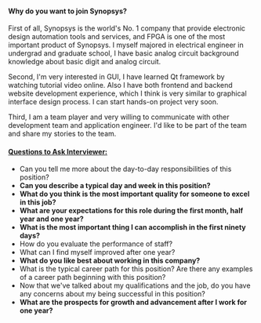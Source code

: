 #### 

#### Why do you want to join Synopsys?

First of all, Synopsys is the world's No. 1 company that provide electronic design automation tools and services, and FPGA is one of the most important product of Synopsys. I myself majored in electrical engineer in undergrad and graduate school, I have basic analog circuit background knowledge about basic digit and analog circuit.

Second, I'm very interested in GUI, I have learned Qt framework by watching tutorial video online.  Also I have both frontend and backend website development experience, which I think is very similar to graphical interface design process. I can start hands-on project very soon.

Third, I am a team player and very willing to communicate with other development team and application engineer. I'd like to be part of the team and share my stories to the team. 


#### [Questions to Ask Interviewer:](https://theinterviewguys.com/top-14-questions-to-ask-in-an-interview/)

* Can you tell me more about the day-to-day responsibilities of this position?
* **Can you describe a typical day and week in this position?**
* **What do you think is the most important quality for someone to excel in this job?**
* **What are your expectations for this role during the first month, half year and one year?**
* **What is the most important thing I can accomplish in the first ninety days?**
* How do you evaluate the performance of staff?
* What can I find myself improved after one year?
* **What do you like best about working in this company?**
* What is the typical career path for this position? Are there any examples of a career path beginning with this position?
* Now that we've talked about my qualifications and the job, do you have any concerns about my being successful in this position?
* **What are the prospects for growth and advancement after I work for one year?**



